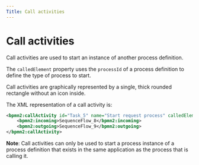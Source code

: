 ```yaml
---
Title: Call activities
---
```


# Call activities
Call activities are used to start an instance of another process definition. 

The `calledElement` property uses the `processId` of a process definition to define the type of process to start.

Call activities are graphically represented by a single, thick rounded rectangle without an icon inside. 

The XML representation of a call activity is: 

```xml
<bpmn2:callActivity id="Task_5" name="Start request process" calledElement="process-a6d6ca00-cbb6-45d6-ae24-50ef53d37cc4">
	<bpmn2:incoming>SequenceFlow_8</bpmn2:incoming>
	<bpmn2:outgoing>SequenceFlow_9</bpmn2:outgoing>
</bpmn2:callActivity>
```
**Note**: Call activities can only be used to start a process instance of a process definition that exists in the same application as the process that is calling it.